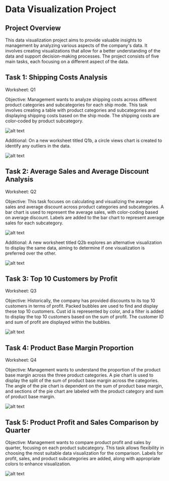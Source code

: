 # Data Visualization Project

## Project Overview

This data visualization project aims to provide valuable insights to management by analyzing various aspects of the company's data. It involves creating visualizations that allow for a better understanding of the data and support decision-making processes. The project consists of five main tasks, each focusing on a different aspect of the data.

## Task 1: Shipping Costs Analysis

Worksheet: Q1

Objective: Management wants to analyze shipping costs across different product categories and subcategories for each ship mode. This task involves creating a table with product categories and subcategories and displaying shipping costs based on the ship mode. The shipping costs are color-coded by product subcategory.

![alt text](/src/q1a.png)

Additional: On a new worksheet titled Q1b, a circle views chart is created to identify any outliers in the data.

![alt text](/src/q1b.png)

## Task 2: Average Sales and Average Discount Analysis

Worksheet: Q2

Objective: This task focuses on calculating and visualizing the average sales and average discount across product categories and subcategories. A bar chart is used to represent the average sales, with color-coding based on average discount. Labels are added to the bar chart to represent average sales for each subcategory.

![alt text](/src/q2a.png)

Additional: A new worksheet titled Q2b explores an alternative visualization to display the same data, aiming to determine if one visualization is preferred over the other.

![alt text](/src/q2b.png)

## Task 3: Top 10 Customers by Profit

Worksheet: Q3

Objective: Historically, the company has provided discounts to its top 10 customers in terms of profit. Packed bubbles are used to find and display these top 10 customers. Cust id is represented by color, and a filter is added to display the top 10 customers based on the sum of profit. The customer ID and sum of profit are displayed within the bubbles.

![alt text](/src/q3.png)

## Task 4: Product Base Margin Proportion

Worksheet: Q4

Objective: Management wants to understand the proportion of the product base margin across the three product categories. A pie chart is used to display the split of the sum of product base margin across the categories. The angle of the pie chart is dependent on the sum of product base margin, and sections of the pie chart are labeled with the product category and sum of product base margin.

![alt text](/src/q4.png)

## Task 5: Product Profit and Sales Comparison by Quarter

Objective: Management wants to compare product profit and sales by quarter, focusing on each product subcategory. This task allows flexibility in choosing the most suitable data visualization for the comparison. Labels for profit, sales, and product subcategories are added, along with appropriate colors to enhance visualization.

![alt text](/src/q5.png)
